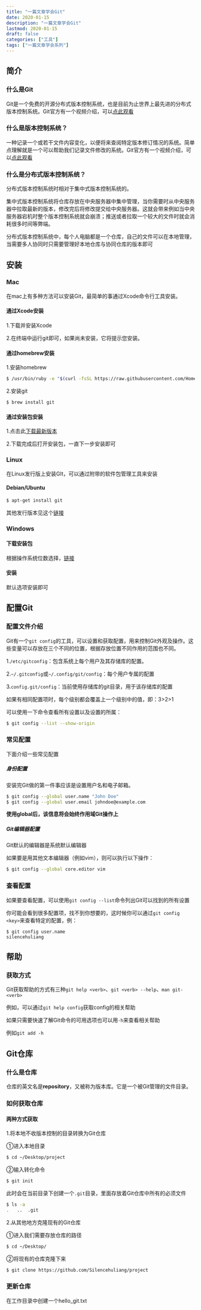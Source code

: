 ```yaml
---
title: "一篇文章学会Git"
date: 2020-01-15
description: "一篇文章学会Git"
lastmod: 2020-01-15
draft: false
categories: ["工具"] 
tags: ["一篇文章学会系列"]
---
```


## 简介

### 什么是Git

Git是一个免费的开源分布式版本控制系统，也是目前为止世界上最先进的分布式版本控制系统。Git官方有一个视频介绍，可以[点此观看](https://git-scm.com/video/what-is-git)

### 什么是版本控制系统？

一种记录一个或若干文件内容变化，以便将来查阅特定版本修订情况的系统。简单点理解就是一个可以帮助我们记录文件修改的系统。Git官方有一个视频介绍，可以[点此观看](https://git-scm.com/video/what-is-version-control)

### 什么是分布式版本控制系统？

分布式版本控制系统时相对于集中式版本控制系统的。

集中式版本控制系统将仓库存放在中央服务器中集中管理，当你需要时从中央服务器中拉取最新的版本，修改完后将修改提交给中央服务器。这就会带来例如当中央服务器宕机时整个版本控制系统就会崩溃；推送或者拉取一个较大的文件时就会消耗很多时间等弊端。

分布式版本控制系统中，每个人电脑都是一个仓库，自己的文件可以在本地管理，当需要多人协同时只需要管理好本地仓库与协同仓库的版本即可

## 安装

### Mac

在mac上有多种方法可以安装Git，最简单的事通过Xcode命令行工具安装。

#### 通过Xcode安装

1.下载并安装Xcode

2.在终端中运行git即可，如果尚未安装，它将提示您安装。

#### 通过homebrew安装

1.安装homebrew

```bash
$ /usr/bin/ruby -e "$(curl -fsSL https://raw.githubusercontent.com/Homebrew/install/master/install)"

```

2.安装git

```bash
$ brew install git
```

#### 通过安装包安装

1.点击此[下载最新版本](https://git-scm.com/download/mac)

2.下载完成后打开安装包，一直下一步安装即可



### Linux 

在Linux发行版上安装GIt，可以通过附带的软件包管理工具来安装

#### Debian/Ubuntu

```bash
$ apt-get install git
```

其他发行版本见这个[链接](https://git-scm.com/download/linux)



### Windows

#### 下载安装包

根据操作系统位数选择，[链接](https://git-scm.com/download/win)

#### 安装

默认选项安装即可



## 配置Git

### 配置文件介绍

Git有一个`git config`的工具，可以设置和获取配置，用来控制Git外观及操作。这些变量可以存放在三个不同的位置，根据存放位置不同作用的范围也不同。

1.`/etc/gitconfig`：包含系统上每个用户及其存储库的配置。

2.`~/.gitconfig`或`~/.config/git/config`：每个用户专属的配置

3.`config.git/config`：当前使用存储库的git目录，用于该存储库的配置

如果有相同配置项时，每个级别都会覆盖上一个级别中的值，即：3>2>1

可以使用一下命令查看所有设置以及设置的所属：

```bash
$ git config --list --show-origin
```

### 常见配置

下面介绍一些常见配置

##### 身份配置

安装完Git做的第一件事应该是设置用户名和电子邮箱。

```bash
$ git config --global user.name "John Doe"
$ git config --global user.email johndoe@example.com
```

**使用global后，该信息将会始终作用域Git操作上**

##### Git编辑器配置

Git默认的编辑器是系统默认编辑器

如果要是用其他文本编辑器（例如vim），则可以执行以下操作：

```bash
$ git config --global core.editor vim
```

### 查看配置

如果要查看配置，可以使用`git config --list`命令列出Git可以找到的所有设置

你可能会看到很多配置项，找不到你想要的，这时候你可以通过`git config <key>`来查看特定的配置，例：

```
$ git config user.name
silencehuliang
```

## 帮助

### 获取方式

Git获取帮助的方式有三种`git help <verb>`、`git <verb> --help`、`man git-<verb>`

例如，可以通过`git help config`获取config的相关帮助

如果只需要快速了解Git命令的可用选项也可以用`-h`来查看相关帮助

例如`git add -h`

## Git仓库

### 什么是仓库

仓库的英文名是**repository**，又被称为版本库。它是一个被Git管理的文件目录。

### 如何获取仓库

#### 两种方式获取

1.将本地不收版本控制的目录转换为Git仓库

①进入本地目录

```bash
$ cd ~/Desktop/project
```

②输入转化命令

```bash
$ git init
```

此时会在当前目录下创建一个`.git`目录，里面存放着Git仓库中所有的必须文件

```bash
$ ls -a
.	..	.git
```

2.从其他地方克隆现有的Git仓库

①进入我们需要存放仓库的路径

```bash
$ cd ~/Desktop/
```

②将现有的仓库克隆下来

```bash
$ git clone https://github.com/Silencehuliang/project
```



### 更新仓库

在工作目录中创建一个hello_git.txt



